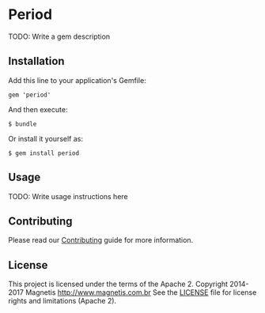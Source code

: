 # Period

TODO: Write a gem description

## Installation

Add this line to your application's Gemfile:

    gem 'period'

And then execute:

    $ bundle

Or install it yourself as:

    $ gem install period

## Usage

TODO: Write usage instructions here

## Contributing

Please read our [Contributing](CONTRIBUTING.md) guide for more information.

## License

This project is licensed under the terms of the Apache 2. Copyright 2014-2017 Magnetis http://www.magnetis.com.br
See the [LICENSE](LICENSE.txt) file for license rights and limitations (Apache 2).